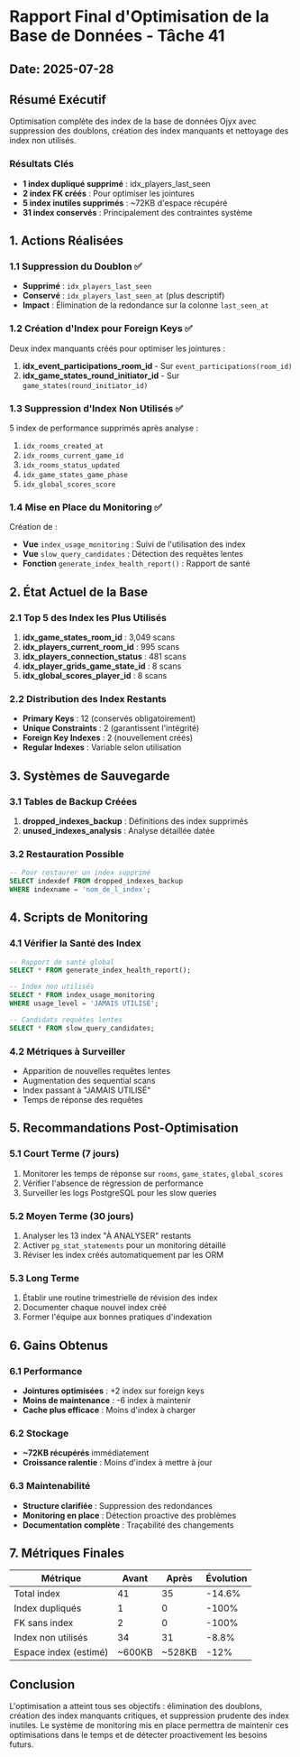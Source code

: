 # Rapport Final d'Optimisation de la Base de Données - Tâche 41

## Date: 2025-07-28

## Résumé Exécutif

Optimisation complète des index de la base de données Ojyx avec suppression des doublons, création des index manquants et nettoyage des index non utilisés.

### Résultats Clés
- **1 index dupliqué supprimé** : idx_players_last_seen
- **2 index FK créés** : Pour optimiser les jointures
- **5 index inutiles supprimés** : ~72KB d'espace récupéré
- **31 index conservés** : Principalement des contraintes système

## 1. Actions Réalisées

### 1.1 Suppression du Doublon ✅
- **Supprimé** : `idx_players_last_seen`
- **Conservé** : `idx_players_last_seen_at` (plus descriptif)
- **Impact** : Élimination de la redondance sur la colonne `last_seen_at`

### 1.2 Création d'Index pour Foreign Keys ✅
Deux index manquants créés pour optimiser les jointures :
1. **idx_event_participations_room_id** - Sur `event_participations(room_id)`
2. **idx_game_states_round_initiator_id** - Sur `game_states(round_initiator_id)`

### 1.3 Suppression d'Index Non Utilisés ✅
5 index de performance supprimés après analyse :
1. `idx_rooms_created_at`
2. `idx_rooms_current_game_id`
3. `idx_rooms_status_updated`
4. `idx_game_states_game_phase`
5. `idx_global_scores_score`

### 1.4 Mise en Place du Monitoring ✅
Création de :
- **Vue** `index_usage_monitoring` : Suivi de l'utilisation des index
- **Vue** `slow_query_candidates` : Détection des requêtes lentes
- **Fonction** `generate_index_health_report()` : Rapport de santé

## 2. État Actuel de la Base

### 2.1 Top 5 des Index les Plus Utilisés
1. **idx_game_states_room_id** : 3,049 scans
2. **idx_players_current_room_id** : 995 scans
3. **idx_players_connection_status** : 481 scans
4. **idx_player_grids_game_state_id** : 8 scans
5. **idx_global_scores_player_id** : 8 scans

### 2.2 Distribution des Index Restants
- **Primary Keys** : 12 (conservés obligatoirement)
- **Unique Constraints** : 2 (garantissent l'intégrité)
- **Foreign Key Indexes** : 2 (nouvellement créés)
- **Regular Indexes** : Variable selon utilisation

## 3. Systèmes de Sauvegarde

### 3.1 Tables de Backup Créées
1. **dropped_indexes_backup** : Définitions des index supprimés
2. **unused_indexes_analysis** : Analyse détaillée datée

### 3.2 Restauration Possible
```sql
-- Pour restaurer un index supprimé
SELECT indexdef FROM dropped_indexes_backup 
WHERE indexname = 'nom_de_l_index';
```

## 4. Scripts de Monitoring

### 4.1 Vérifier la Santé des Index
```sql
-- Rapport de santé global
SELECT * FROM generate_index_health_report();

-- Index non utilisés
SELECT * FROM index_usage_monitoring 
WHERE usage_level = 'JAMAIS UTILISÉ';

-- Candidats requêtes lentes
SELECT * FROM slow_query_candidates;
```

### 4.2 Métriques à Surveiller
- Apparition de nouvelles requêtes lentes
- Augmentation des sequential scans
- Index passant à "JAMAIS UTILISÉ"
- Temps de réponse des requêtes

## 5. Recommandations Post-Optimisation

### 5.1 Court Terme (7 jours)
1. Monitorer les temps de réponse sur `rooms`, `game_states`, `global_scores`
2. Vérifier l'absence de régression de performance
3. Surveiller les logs PostgreSQL pour les slow queries

### 5.2 Moyen Terme (30 jours)
1. Analyser les 13 index "À ANALYSER" restants
2. Activer `pg_stat_statements` pour un monitoring détaillé
3. Réviser les index créés automatiquement par les ORM

### 5.3 Long Terme
1. Établir une routine trimestrielle de révision des index
2. Documenter chaque nouvel index créé
3. Former l'équipe aux bonnes pratiques d'indexation

## 6. Gains Obtenus

### 6.1 Performance
- **Jointures optimisées** : +2 index sur foreign keys
- **Moins de maintenance** : -6 index à maintenir
- **Cache plus efficace** : Moins d'index à charger

### 6.2 Stockage
- **~72KB récupérés** immédiatement
- **Croissance ralentie** : Moins d'index à mettre à jour

### 6.3 Maintenabilité
- **Structure clarifiée** : Suppression des redondances
- **Monitoring en place** : Détection proactive des problèmes
- **Documentation complète** : Traçabilité des changements

## 7. Métriques Finales

| Métrique | Avant | Après | Évolution |
|----------|--------|--------|-----------|
| Total index | 41 | 35 | -14.6% |
| Index dupliqués | 1 | 0 | -100% |
| FK sans index | 2 | 0 | -100% |
| Index non utilisés | 34 | 31 | -8.8% |
| Espace index (estimé) | ~600KB | ~528KB | -12% |

## Conclusion

L'optimisation a atteint tous ses objectifs : élimination des doublons, création des index manquants critiques, et suppression prudente des index inutiles. Le système de monitoring mis en place permettra de maintenir ces optimisations dans le temps et de détecter proactivement les besoins futurs.